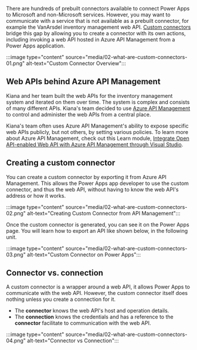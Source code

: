 There are hundreds of prebuilt connectors available to connect Power Apps to Microsoft and non-Microsoft services. However, you may want to communicate with a service that is not available as a prebuilt connector, for example the VanArsdel inventory management web API. [Custom connectors][az cuscon] bridge this gap by allowing you to create a connector with its own actions, including invoking a web API hosted in Azure API Management from a Power Apps application.

:::image type="content" source="media/02-what-are-custom-connectors-01.png" alt-text="Custom Connector Overview":::


## Web APIs behind Azure API Management ##

Kiana and her team built the web APIs for the inventory management system and iterated on them over time. The system is complex and consists of many different APIs. Kiana's team decided to use [Azure API Management][az apim] to control and administer the web APIs from a central place.

Kiana's team often uses Azure API Management's ability to expose specific web APIs publicly, but not others, by setting various policies. To learn more about Azure API Management, check out this Learn module, [Integrate Open API-enabled Web API with Azure API Management through Visual Studio][az learn apim].


## Creating a custom connector ##

You can create a custom connector by exporting it from Azure API Management. This allows the Power Apps app developer to use the custom connector, and thus the web API, without having to know the web API's address or how it works.

:::image type="content" source="media/02-what-are-custom-connectors-02.png" alt-text="Creating Custom Connector from API Management":::

Once the custom connector is generated, you can see it on the Power Apps page. You will learn how to export an API like shown below, in the following unit.

:::image type="content" source="media/02-what-are-custom-connectors-03.png" alt-text="Custom Connector on Power Apps":::


## Connector vs. connection ##

A custom connector is a wrapper around a web API, it allows Power Apps to communicate with the web API. However, the custom connector itself does nothing unless you create a connection for it.

* The **connector** knows the web API's host and operation details.
* The **connection** knows the credentials and has a reference to the **connector** facilitate to communication with the web API.

:::image type="content" source="media/02-what-are-custom-connectors-04.png" alt-text="Connector vs Connection":::


[az apim]: https://docs.microsoft.com/azure/api-management/api-management-key-concepts
[az cuscon]: https://docs.microsoft.com/connectors/custom-connectors/
[az learn apim]: https://docs.microsoft.com/learn/modules/integrate-openapi-enabled-web-api-with-apim-and-visual-studio/

